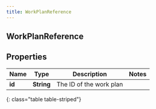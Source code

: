 ```yaml
---
title: WorkPlanReference
---
```

## WorkPlanReference


## Properties

| Name | Type | Description | Notes |
| ------------ | ------------- | ------------- | ------------- |
| **id** | **String** | The ID of the work plan |  |
{: class="table table-striped"}



